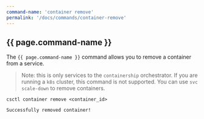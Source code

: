 ```yaml
---
command-name: 'container remove'
permalink: '/docs/commands/container-remove'
---
```


<h2> {{ page.command-name }} </h2>

The `{{ page.command-name }}` command allows you to remove a container from a service.

> Note: this is only services to the `containership` orchestrator. If you are running a `k8s`
cluster, this command is not supported. You can use `svc scale-down` to remove containers.

~~~
csctl container remove <container_id>

Successfully removed container!
~~~
